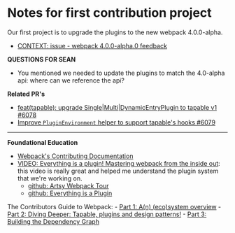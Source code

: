 # Notes for first contribution project

Our first project is to upgrade the plugins to the new webpack 4.0.0-alpha.

- [CONTEXT: issue - webpack 4.0.0-alpha.0 feedback](https://github.com/webpack/webpack/issues/6064)

**QUESTIONS FOR SEAN**
- You mentioned we needed to update the plugins to match the 4.0-alpha api: where can we reference the api?

**Related PR's**
- [feat(tapable): upgrade Single|Multi|DynamicEntryPlugin to tapable v1 #6078](https://github.com/webpack/webpack/pull/6078/files)
- [Improve `PluginEnvironment` helper to support tapable's hooks #6079](https://github.com/webpack/webpack/pull/6079)

---

**Foundational Education**
- [Webpack's Contributing Documentation](https://github.com/webpack/webpack/blob/master/CONTRIBUTING.md)
- [VIDEO: Everything is a plugin! Mastering webpack from the inside out](https://www.youtube.com/watch?v=4tQiJaFzuJ8): this video is really great and helped me understand the plugin system that we're working on.
    - [github: Artsy Webpack Tour](https://github.com/TheLarkInn/artsy-webpack-tour)
    - [github: Everything is a Plugin](https://github.com/TheLarkInn/everything-is-a-plugin)

The Contributors Guide to Webpack:
    - [Part 1: A(n) (eco)system overview](https://medium.com/webpack/the-contributors-guide-to-webpack-part-1-a0410cc82ca4)
    - [Part 2: Diving Deeper: Tapable, plugins and design patterns!](https://medium.com/webpack/the-contributors-guide-to-webpack-part-2-9fd5e658e08c)
    - [Part 3: Building the Dependency Graph](https://medium.com/webpack/the-contributors-guide-to-webpack-part-3-44cc149af02c)
